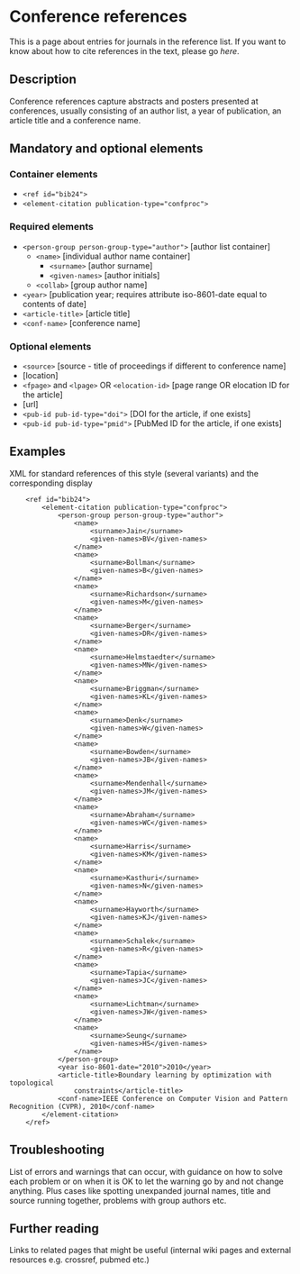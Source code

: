 # Conference references

This is a page about entries for journals in the reference list. If you want to know about how to cite references in the text, please go _here_.

## Description

Conference references capture abstracts and posters presented at conferences, usually consisting of an author list, a year of publication, an article title and a conference name.

## Mandatory and optional elements

### Container elements

* `<ref id="bib24">`
* `<element-citation publication-type="confproc">`

### Required elements

* `<person-group person-group-type="author">` \[author list container\]
  * `<name>` \[individual author name container\]
    * `<surname>` \[author surname\]
    * `<given-names>` \[author initials\]
  * `<collab>` \[group author name\]
* `<year>` \[publication year; requires attribute iso-8601-date equal to contents of date\]
* `<article-title>` \[article title\]
* `<conf-name>` \[conference name\]

### Optional elements

* `<source>` \[source - title of proceedings if different to conference name\]
* \[location\]
* `<fpage>` and `<lpage>` OR `<elocation-id>` \[page range OR elocation ID for the article\]
* \[url\]
* `<pub-id pub-id-type="doi">` \[DOI for the article, if one exists\]
* `<pub-id pub-id-type="pmid">` \[PubMed ID for the article, if one exists\]

## Examples

XML for standard references of this style \(several variants\) and the corresponding display

```text
    <ref id="bib24">
        <element-citation publication-type="confproc">
            <person-group person-group-type="author">
                <name>
                    <surname>Jain</surname>
                    <given-names>BV</given-names>
                </name>
                <name>
                    <surname>Bollman</surname>
                    <given-names>B</given-names>
                </name>
                <name>
                    <surname>Richardson</surname>
                    <given-names>M</given-names>
                </name>
                <name>
                    <surname>Berger</surname>
                    <given-names>DR</given-names>
                </name>
                <name>
                    <surname>Helmstaedter</surname>
                    <given-names>MN</given-names>
                </name>
                <name>
                    <surname>Briggman</surname>
                    <given-names>KL</given-names>
                </name>
                <name>
                    <surname>Denk</surname>
                    <given-names>W</given-names>
                </name>
                <name>
                    <surname>Bowden</surname>
                    <given-names>JB</given-names>
                </name>
                <name>
                    <surname>Mendenhall</surname>
                    <given-names>JM</given-names>
                </name>
                <name>
                    <surname>Abraham</surname>
                    <given-names>WC</given-names>
                </name>
                <name>
                    <surname>Harris</surname>
                    <given-names>KM</given-names>
                </name>
                <name>
                    <surname>Kasthuri</surname>
                    <given-names>N</given-names>
                </name>
                <name>
                    <surname>Hayworth</surname>
                    <given-names>KJ</given-names>
                </name>
                <name>
                    <surname>Schalek</surname>
                    <given-names>R</given-names>
                </name>
                <name>
                    <surname>Tapia</surname>
                    <given-names>JC</given-names>
                </name>
                <name>
                    <surname>Lichtman</surname>
                    <given-names>JW</given-names>
                </name>
                <name>
                    <surname>Seung</surname>
                    <given-names>HS</given-names>
                </name>
            </person-group>
            <year iso-8601-date="2010">2010</year>
            <article-title>Boundary learning by optimization with topological
                constraints</article-title>
            <conf-name>IEEE Conference on Computer Vision and Pattern Recognition (CVPR), 2010</conf-name>
        </element-citation>
    </ref>
```

## Troubleshooting

List of errors and warnings that can occur, with guidance on how to solve each problem or on when it is OK to let the warning go by and not change anything. Plus cases like spotting unexpanded journal names, title and source running together, problems with group authors etc.

## Further reading

Links to related pages that might be useful \(internal wiki pages and external resources e.g. crossref, pubmed etc.\)

